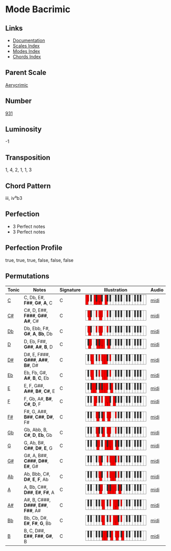 # Mode Bacrimic

## Links

- [Documentation](README.md)
- [Scales Index](Scales.md)
- [Modes Index](Modes.md)
- [Chords Index](Chords.md)

## Parent Scale

[Aerycrimic](ScaleAerycrimic.md)

## Number

[931](https://ianring.com/musictheory/scales/931)

## Luminosity

-1

## Transposition

1, 4, 2, 1, 1, 3

## Chord Pattern

iii, iv⁰b3

## Perfection

- 3 Perfect notes
- 3 Perfect notes

## Perfection Profile

true, true, true, false, false, false

## Permutations

| Tonic | Notes | Signature | Illustration | Audio |
|-------|-------|-----------|--------------|-------|
| [C](ModeCNaturalBacrimic.md) | C, Db, E#, **F##**, **G#**, **A**, C | C | ![CNaturalBacrimic](ModeCNaturalBacrimic.png) | [midi](https://github.com/edipermadi/music/blob/main/docs/ModeCNaturalBacrimic.mid?raw=true) |
| [C#](ModeCSharpBacrimic.md) | C#, D, E##, **F###**, **G##**, **A#**, C# | C | ![CSharpBacrimic](ModeCSharpBacrimic.png) | [midi](https://github.com/edipermadi/music/blob/main/docs/ModeCSharpBacrimic.mid?raw=true) |
| [Db](ModeDFlatBacrimic.md) | Db, Ebb, F#, **G#**, **A**, **Bb**, Db | C | ![DFlatBacrimic](ModeDFlatBacrimic.png) | [midi](https://github.com/edipermadi/music/blob/main/docs/ModeDFlatBacrimic.mid?raw=true) |
| [D](ModeDNaturalBacrimic.md) | D, Eb, F##, **G##**, **A#**, **B**, D | C | ![DNaturalBacrimic](ModeDNaturalBacrimic.png) | [midi](https://github.com/edipermadi/music/blob/main/docs/ModeDNaturalBacrimic.mid?raw=true) |
| [D#](ModeDSharpBacrimic.md) | D#, E, F###, **G###**, **A##**, **B#**, D# | C | ![DSharpBacrimic](ModeDSharpBacrimic.png) | [midi](https://github.com/edipermadi/music/blob/main/docs/ModeDSharpBacrimic.mid?raw=true) |
| [Eb](ModeEFlatBacrimic.md) | Eb, Fb, G#, **A#**, **B**, **C**, Eb | C | ![EFlatBacrimic](ModeEFlatBacrimic.png) | [midi](https://github.com/edipermadi/music/blob/main/docs/ModeEFlatBacrimic.mid?raw=true) |
| [E](ModeENaturalBacrimic.md) | E, F, G##, **A##**, **B#**, **C#**, E | C | ![ENaturalBacrimic](ModeENaturalBacrimic.png) | [midi](https://github.com/edipermadi/music/blob/main/docs/ModeENaturalBacrimic.mid?raw=true) |
| [F](ModeFNaturalBacrimic.md) | F, Gb, A#, **B#**, **C#**, **D**, F | C | ![FNaturalBacrimic](ModeFNaturalBacrimic.png) | [midi](https://github.com/edipermadi/music/blob/main/docs/ModeFNaturalBacrimic.mid?raw=true) |
| [F#](ModeFSharpBacrimic.md) | F#, G, A##, **B##**, **C##**, **D#**, F# | C | ![FSharpBacrimic](ModeFSharpBacrimic.png) | [midi](https://github.com/edipermadi/music/blob/main/docs/ModeFSharpBacrimic.mid?raw=true) |
| [Gb](ModeGFlatBacrimic.md) | Gb, Abb, B, **C#**, **D**, **Eb**, Gb | C | ![GFlatBacrimic](ModeGFlatBacrimic.png) | [midi](https://github.com/edipermadi/music/blob/main/docs/ModeGFlatBacrimic.mid?raw=true) |
| [G](ModeGNaturalBacrimic.md) | G, Ab, B#, **C##**, **D#**, **E**, G | C | ![GNaturalBacrimic](ModeGNaturalBacrimic.png) | [midi](https://github.com/edipermadi/music/blob/main/docs/ModeGNaturalBacrimic.mid?raw=true) |
| [G#](ModeGSharpBacrimic.md) | G#, A, B##, **C###**, **D##**, **E#**, G# | C | ![GSharpBacrimic](ModeGSharpBacrimic.png) | [midi](https://github.com/edipermadi/music/blob/main/docs/ModeGSharpBacrimic.mid?raw=true) |
| [Ab](ModeAFlatBacrimic.md) | Ab, Bbb, C#, **D#**, **E**, **F**, Ab | C | ![AFlatBacrimic](ModeAFlatBacrimic.png) | [midi](https://github.com/edipermadi/music/blob/main/docs/ModeAFlatBacrimic.mid?raw=true) |
| [A](ModeANaturalBacrimic.md) | A, Bb, C##, **D##**, **E#**, **F#**, A | C | ![ANaturalBacrimic](ModeANaturalBacrimic.png) | [midi](https://github.com/edipermadi/music/blob/main/docs/ModeANaturalBacrimic.mid?raw=true) |
| [A#](ModeASharpBacrimic.md) | A#, B, C###, **D###**, **E##**, **F##**, A# | C | ![ASharpBacrimic](ModeASharpBacrimic.png) | [midi](https://github.com/edipermadi/music/blob/main/docs/ModeASharpBacrimic.mid?raw=true) |
| [Bb](ModeBFlatBacrimic.md) | Bb, Cb, D#, **E#**, **F#**, **G**, Bb | C | ![BFlatBacrimic](ModeBFlatBacrimic.png) | [midi](https://github.com/edipermadi/music/blob/main/docs/ModeBFlatBacrimic.mid?raw=true) |
| [B](ModeBNaturalBacrimic.md) | B, C, D##, **E##**, **F##**, **G#**, B | C | ![BNaturalBacrimic](ModeBNaturalBacrimic.png) | [midi](https://github.com/edipermadi/music/blob/main/docs/ModeBNaturalBacrimic.mid?raw=true) |
